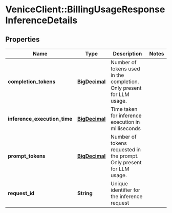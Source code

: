 # VeniceClient::BillingUsageResponseInferenceDetails

## Properties
Name | Type | Description | Notes
------------ | ------------- | ------------- | -------------
**completion_tokens** | [**BigDecimal**](BigDecimal.md) | Number of tokens used in the completion. Only present for LLM usage. | 
**inference_execution_time** | [**BigDecimal**](BigDecimal.md) | Time taken for inference execution in milliseconds | 
**prompt_tokens** | [**BigDecimal**](BigDecimal.md) | Number of tokens requested in the prompt. Only present for LLM usage. | 
**request_id** | **String** | Unique identifier for the inference request | 

